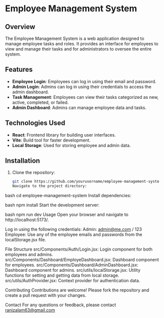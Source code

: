 # Employee Management System

## Overview
The Employee Management System is a web application designed to manage employee tasks and roles. It provides an interface for employees to view and manage their tasks and for administrators to oversee the entire system.

## Features
- **Employee Login**: Employees can log in using their email and password.
- **Admin Login**: Admins can log in using their credentials to access the admin dashboard.
- **Task Management**: Employees can view their tasks categorized as new, active, completed, or failed.
- **Admin Dashboard**: Admins can manage employee data and tasks.

## Technologies Used
- **React**: Frontend library for building user interfaces.
- **Vite**: Build tool for faster development.
- **Local Storage**: Used for storing employee and admin data.

## Installation
1. Clone the repository:
   ```bash
   git clone https://github.com/yourusername/employee-management-system.git
   Navigate to the project directory:

bash
cd employee-management-system
Install dependencies:

bash
npm install
Start the development server:

bash
npm run dev
Usage
Open your browser and navigate to http://localhost:5173/.

Log in using the following credentials:
Admin: admin@me.com / 123
Employee: Use any of the employee emails and passwords from the localStorage.jsx file.

File Structure
src/Components/Auth/Login.jsx: Login component for both employees and admins.
src/Components/Dashboard/EmployeDashboard.jsx: Dashboard component for employees.
src/Components/Dashboard/AdminDashboard.jsx: Dashboard component for admins.
src/utils/localStorage.jsx: Utility functions for setting and getting data from local storage.
src/utils/AuthProvider.jsx: Context provider for authentication data.

Contributing
Contributions are welcome! Please fork the repository and create a pull request with your changes.

Contact
For any questions or feedback, please contact ranizalam63@gmail.com
